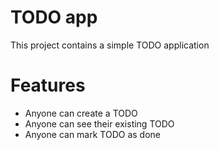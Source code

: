 # TODO app

This project contains a simple TODO application

# Features
- Anyone can create a TODO
- Anyone can see their existing TODO
- Anyone can mark TODO as done

